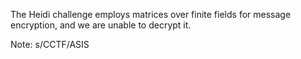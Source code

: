 The Heidi challenge employs matrices over finite fields for message encryption, and we are unable to decrypt it.

Note: s/CCTF/ASIS
